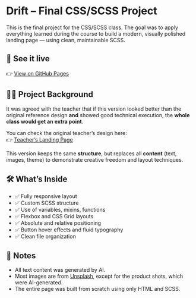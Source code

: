 # Drift – Final CSS/SCSS Project

This is the final project for the CSS/SCSS class. The goal was to apply everything learned during the course to build a modern, visually polished landing page — using clean, maintainable SCSS.

## 🚀 See it live

👉 [View on GitHub Pages](https://iamhugofelix.github.io/drift/)

## 🧑‍🏫 Project Background

It was agreed with the teacher that if this version looked better than the original reference design **and** showed good technical execution, the **whole class would get an extra point**.

You can check the original teacher’s design here:  
👉 [Teacher’s Landing Page](https://edit-fee.vercel.app/exercises/landing-page/index.html)

This version keeps the same **structure**, but replaces all **content** (text, images, theme) to demonstrate creative freedom and layout techniques.

## 🛠 What’s Inside

- ✅ Fully responsive layout
- ✅ Custom SCSS structure
- ✅ Use of variables, mixins, functions
- ✅ Flexbox and CSS Grid layouts
- ✅ Absolute and relative positioning
- ✅ Button hover effects and fluid typography
- ✅ Clean file organization

## 🧠 Notes

- All text content was generated by AI.
- Most images are from [Unsplash](https://unsplash.com/), except for the product shots, which were AI-generated.
- The entire page was built from scratch using only HTML and SCSS.
